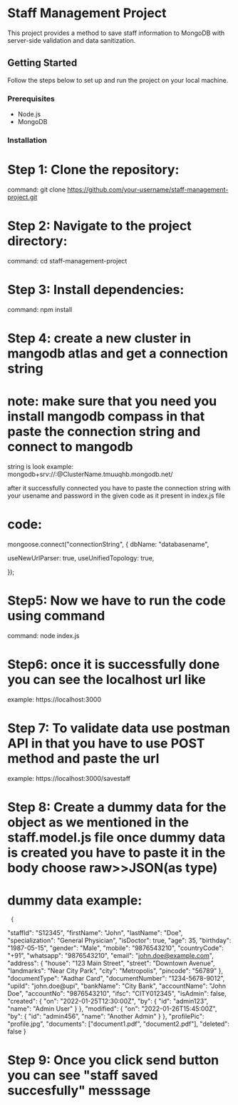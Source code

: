 # Staff Management Project

This project provides a method to save staff information to MongoDB with server-side validation and data sanitization.

## Getting Started

Follow the steps below to set up and run the project on your local machine.

### Prerequisites

- Node.js
- MongoDB

### Installation

# Step 1: Clone the repository:

  command: git clone https://github.com/your-username/staff-management-project.git

# Step 2: Navigate to the project directory: 
  command: cd staff-management-project 

# Step 3: Install dependencies:   
   command: npm install  

# Step 4: create a new cluster in mangodb atlas and get a connection string 
   # note: make sure that you need you install mangodb compass in that paste the connection string and connect to mangodb    
   string is look example:  mongodb+srv://<username>:<password>@ClusterName.tmuuqhb.mongodb.net/  
   
   after it successfully connected you have to paste the connection string with your usename and password in the given code as it present in index.js file  

# code: 
   mongoose.connect("connectionString", {
    dbName: "databasename",
      
   useNewUrlParser: true,
  useUnifiedTopology: true,
 
});

 
# Step5: Now we have to run the code using command  
   command: node index.js    


# Step6: once it is successfully done you can see the localhost url like  
   example:  https://localhost:3000   

# Step 7: To validate data use postman API in that you have to use POST method and paste the url   
   example:  https://localhost:3000/savestaff   

# Step 8: Create a dummy data for the object as we mentioned in the staff.model.js file once dummy data is created you have to paste it in the body choose raw>>JSON(as type)   
   
   # dummy data example: 
     {
  "staffId": "S12345",
  "firstName": "John",
  "lastName": "Doe",
  "specialization": "General Physician",
  "isDoctor": true,
  "age": 35,
  "birthday": "1987-05-15",
  "gender": "Male",
  "mobile": "9876543210",
  "countryCode": "+91",
  "whatsapp": "9876543210",
  "email": "john.doe@example.com",
  "address": {
    "house": "123 Main Street",
    "street": "Downtown Avenue",
    "landmarks": "Near City Park",
    "city": "Metropolis",
    "pincode": "56789"
  },
  "documentType": "Aadhar Card",
  "documentNumber": "1234-5678-9012",
  "upiId": "john.doe@upi",
  "bankName": "City Bank",
  "accountName": "John Doe",
  "accountNo": "9876543210",
  "ifsc": "CITY012345",
  "isAdmin": false,
  "created": {
    "on": "2022-01-25T12:30:00Z",
    "by": {
      "id": "admin123",
      "name": "Admin User"
    }
  },
  "modified": {
    "on": "2022-01-26T15:45:00Z",
    "by": {
      "id": "admin456",
      "name": "Another Admin"
    }
  },
  "profilePic": "profile.jpg",
  "documents": ["document1.pdf", "document2.pdf"],
  "deleted": false
}


# Step 9: Once you click send button you can see "staff saved succesfully" messsage   



     
